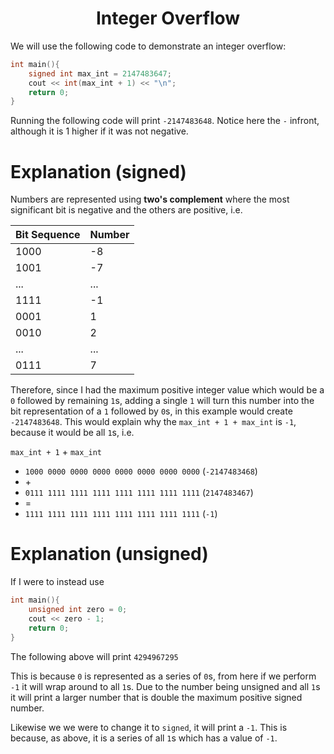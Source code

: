 <div align="center">
  <h1>  Integer Overflow </h1>
</div>

We will use the following code to demonstrate an integer overflow:

```C++
int main(){
    signed int max_int = 2147483647;
    cout << int(max_int + 1) << "\n";
    return 0;
}
```

Running the following code will print `-2147483648`. Notice here the `-` infront, although it is 1 higher if it was not negative.

# Explanation (signed)

Numbers are represented using **two's complement** where the most significant bit is negative and the others are positive, i.e.

| Bit Sequence | Number |
|--------------|--------|
| 1000         |   -8   |
| 1001         |   -7   |
| ...          |   ...  |
| 1111         |   -1   |
| 0001         |    1   |
| 0010         |    2   |
| ...          |   ...  |
| 0111         |    7   |

Therefore, since I had the maximum positive integer value which would be a `0` followed by remaining `1`s, adding a single `1` will turn this number into the bit representation of a `1` followed by `0`s, in this example would create `-2147483648`. This would explain why the `max_int + 1 + max_int` is `-1`, because it would be all `1`s, i.e.

`max_int + 1` + `max_int`
- `1000 0000 0000 0000 0000 0000 0000 0000` (`-2147483468`)
- \+
- `0111 1111 1111 1111 1111 1111 1111 1111` (`2147483467`)
- =
- `1111 1111 1111 1111 1111 1111 1111 1111` (`-1`)

# Explanation (unsigned)

If I were to instead use 

```C++
int main(){
    unsigned int zero = 0;
    cout << zero - 1; 
    return 0;
}
```

The following above will print `4294967295`

This is because `0` is represented as a series of `0`s, from here if we perform `-1` it will wrap around to all `1`s. Due to the number being unsigned and all `1`s it will print a larger number that is double the maximum positive signed number.

Likewise we we were to change it to `signed`, it will print a `-1`. This is because, as above, it is a series of all `1`s which has a value of `-1`.